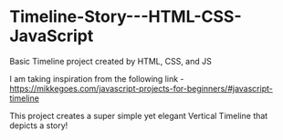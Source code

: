# Timeline-Story---HTML-CSS-JavaScript
Basic Timeline project created by HTML, CSS, and JS

I am taking inspiration from the following link -
https://mikkegoes.com/javascript-projects-for-beginners/#javascript-timeline

This project creates a super simple yet elegant Vertical Timeline that depicts a story!

